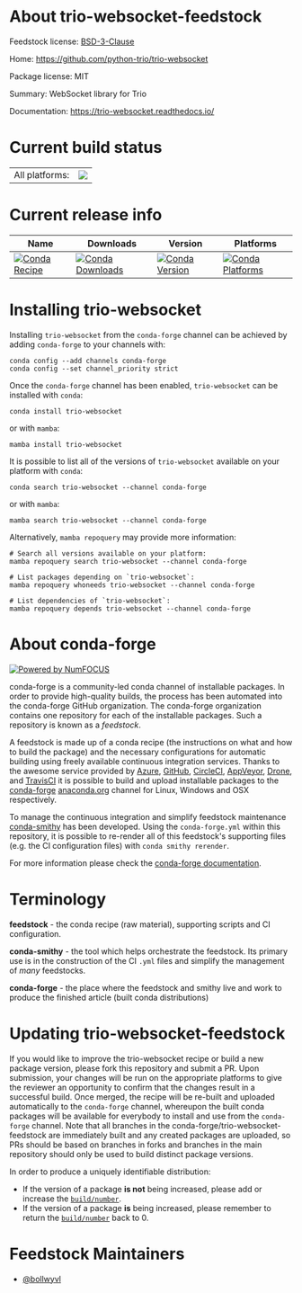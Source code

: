 About trio-websocket-feedstock
==============================

Feedstock license: [BSD-3-Clause](https://github.com/conda-forge/trio-websocket-feedstock/blob/main/LICENSE.txt)

Home: https://github.com/python-trio/trio-websocket

Package license: MIT

Summary: WebSocket library for Trio

Documentation: https://trio-websocket.readthedocs.io/

Current build status
====================


<table><tr><td>All platforms:</td>
    <td>
      <a href="https://dev.azure.com/conda-forge/feedstock-builds/_build/latest?definitionId=14972&branchName=main">
        <img src="https://dev.azure.com/conda-forge/feedstock-builds/_apis/build/status/trio-websocket-feedstock?branchName=main">
      </a>
    </td>
  </tr>
</table>

Current release info
====================

| Name | Downloads | Version | Platforms |
| --- | --- | --- | --- |
| [![Conda Recipe](https://img.shields.io/badge/recipe-trio--websocket-green.svg)](https://anaconda.org/conda-forge/trio-websocket) | [![Conda Downloads](https://img.shields.io/conda/dn/conda-forge/trio-websocket.svg)](https://anaconda.org/conda-forge/trio-websocket) | [![Conda Version](https://img.shields.io/conda/vn/conda-forge/trio-websocket.svg)](https://anaconda.org/conda-forge/trio-websocket) | [![Conda Platforms](https://img.shields.io/conda/pn/conda-forge/trio-websocket.svg)](https://anaconda.org/conda-forge/trio-websocket) |

Installing trio-websocket
=========================

Installing `trio-websocket` from the `conda-forge` channel can be achieved by adding `conda-forge` to your channels with:

```
conda config --add channels conda-forge
conda config --set channel_priority strict
```

Once the `conda-forge` channel has been enabled, `trio-websocket` can be installed with `conda`:

```
conda install trio-websocket
```

or with `mamba`:

```
mamba install trio-websocket
```

It is possible to list all of the versions of `trio-websocket` available on your platform with `conda`:

```
conda search trio-websocket --channel conda-forge
```

or with `mamba`:

```
mamba search trio-websocket --channel conda-forge
```

Alternatively, `mamba repoquery` may provide more information:

```
# Search all versions available on your platform:
mamba repoquery search trio-websocket --channel conda-forge

# List packages depending on `trio-websocket`:
mamba repoquery whoneeds trio-websocket --channel conda-forge

# List dependencies of `trio-websocket`:
mamba repoquery depends trio-websocket --channel conda-forge
```


About conda-forge
=================

[![Powered by
NumFOCUS](https://img.shields.io/badge/powered%20by-NumFOCUS-orange.svg?style=flat&colorA=E1523D&colorB=007D8A)](https://numfocus.org)

conda-forge is a community-led conda channel of installable packages.
In order to provide high-quality builds, the process has been automated into the
conda-forge GitHub organization. The conda-forge organization contains one repository
for each of the installable packages. Such a repository is known as a *feedstock*.

A feedstock is made up of a conda recipe (the instructions on what and how to build
the package) and the necessary configurations for automatic building using freely
available continuous integration services. Thanks to the awesome service provided by
[Azure](https://azure.microsoft.com/en-us/services/devops/), [GitHub](https://github.com/),
[CircleCI](https://circleci.com/), [AppVeyor](https://www.appveyor.com/),
[Drone](https://cloud.drone.io/welcome), and [TravisCI](https://travis-ci.com/)
it is possible to build and upload installable packages to the
[conda-forge](https://anaconda.org/conda-forge) [anaconda.org](https://anaconda.org/)
channel for Linux, Windows and OSX respectively.

To manage the continuous integration and simplify feedstock maintenance
[conda-smithy](https://github.com/conda-forge/conda-smithy) has been developed.
Using the ``conda-forge.yml`` within this repository, it is possible to re-render all of
this feedstock's supporting files (e.g. the CI configuration files) with ``conda smithy rerender``.

For more information please check the [conda-forge documentation](https://conda-forge.org/docs/).

Terminology
===========

**feedstock** - the conda recipe (raw material), supporting scripts and CI configuration.

**conda-smithy** - the tool which helps orchestrate the feedstock.
                   Its primary use is in the construction of the CI ``.yml`` files
                   and simplify the management of *many* feedstocks.

**conda-forge** - the place where the feedstock and smithy live and work to
                  produce the finished article (built conda distributions)


Updating trio-websocket-feedstock
=================================

If you would like to improve the trio-websocket recipe or build a new
package version, please fork this repository and submit a PR. Upon submission,
your changes will be run on the appropriate platforms to give the reviewer an
opportunity to confirm that the changes result in a successful build. Once
merged, the recipe will be re-built and uploaded automatically to the
`conda-forge` channel, whereupon the built conda packages will be available for
everybody to install and use from the `conda-forge` channel.
Note that all branches in the conda-forge/trio-websocket-feedstock are
immediately built and any created packages are uploaded, so PRs should be based
on branches in forks and branches in the main repository should only be used to
build distinct package versions.

In order to produce a uniquely identifiable distribution:
 * If the version of a package **is not** being increased, please add or increase
   the [``build/number``](https://docs.conda.io/projects/conda-build/en/latest/resources/define-metadata.html#build-number-and-string).
 * If the version of a package **is** being increased, please remember to return
   the [``build/number``](https://docs.conda.io/projects/conda-build/en/latest/resources/define-metadata.html#build-number-and-string)
   back to 0.

Feedstock Maintainers
=====================

* [@bollwyvl](https://github.com/bollwyvl/)

